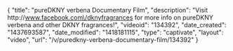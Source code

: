 {
    "title": "pureDKNY verbena Documentary Film",
    "description": "Visit http:\/\/www.facebook.com\/dknyfragrances for more info on pureDKNY verbena and other DKNY fragrances!",
    "videoid": "134392",
    "date_created": "1437693587",
    "date_modified": "1418181115",
    "type": "captivate",
    "layout": "video",
    "url": "\/v\/puredkny-verbena-documentary-film\/134392"
}